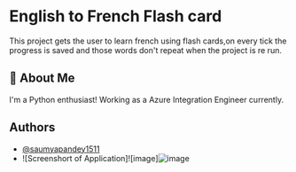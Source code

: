 
# English to French Flash card

This project gets the user to learn french using flash cards,on every tick the progress is saved and those words don't repeat when the project is re run.
## 🚀 About Me
I'm a Python enthusiast! 
Working as a Azure Integration Engineer currently.


## Authors

- [@saumyapandey1511](https://www.github.com/saumyapandey1511)
- ![Screenshort of Application]![image]![image](https://github.com/saumyapandey1511/flash-card-project-FrenchToEnglish/assets/97386052/21bd6c11-dec2-4a2c-b2fa-0abbda7a441d)

